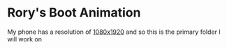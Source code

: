 # Rory's Boot Animation

My phone has a resolution of [1080x1920](https://github.com/GOGO98901/bootanimation/tree/master/1080x1920) and so this is the primary folder I will work on
